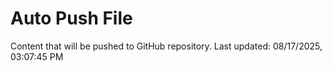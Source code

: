 # Auto Push File

Content that will be pushed to GitHub repository.
Last updated: 08/17/2025, 03:07:45 PM